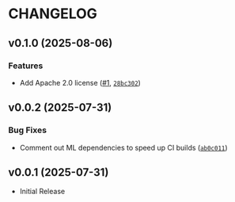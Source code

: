 # CHANGELOG

<!-- version list -->

## v0.1.0 (2025-08-06)

### Features

- Add Apache 2.0 license ([#1](https://github.com/ai-enhanced-engineer/ai-base-template/pull/1),
  [`28bc302`](https://github.com/ai-enhanced-engineer/ai-base-template/commit/28bc3025d31029824b72586ce6b41fa6c128844c))


## v0.0.2 (2025-07-31)

### Bug Fixes

- Comment out ML dependencies to speed up CI builds
  ([`ab0c011`](https://github.com/ai-enhanced-engineer/ai-base-template/commit/ab0c0114d70f745460f532603a4cd90a52d9f00d))


## v0.0.1 (2025-07-31)

- Initial Release

